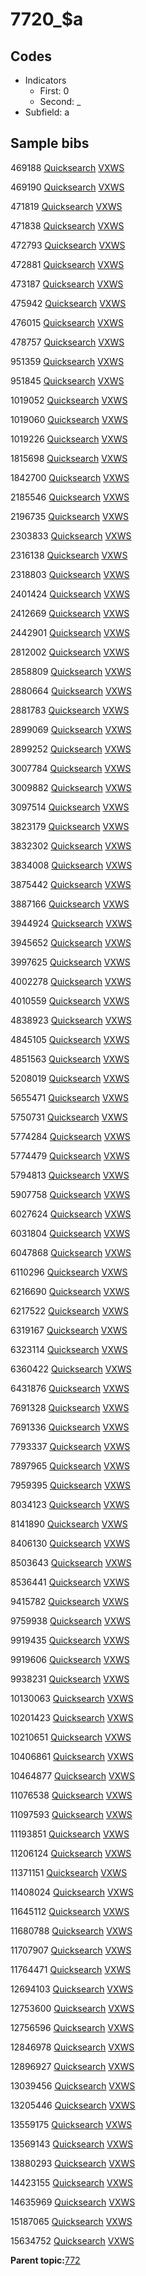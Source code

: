 # 7720\_$a

## Codes

-   Indicators
    -   First: 0
    -   Second: \_
-   Subfield: a

## Sample bibs

469188 [Quicksearch](https://search.library.yale.edu/catalog/469188) [VXWS](http://prodorbis.library.yale.edu:7014/vxws/GetHoldingsService?bibId=469188)

469190 [Quicksearch](https://search.library.yale.edu/catalog/469190) [VXWS](http://prodorbis.library.yale.edu:7014/vxws/GetHoldingsService?bibId=469190)

471819 [Quicksearch](https://search.library.yale.edu/catalog/471819) [VXWS](http://prodorbis.library.yale.edu:7014/vxws/GetHoldingsService?bibId=471819)

471838 [Quicksearch](https://search.library.yale.edu/catalog/471838) [VXWS](http://prodorbis.library.yale.edu:7014/vxws/GetHoldingsService?bibId=471838)

472793 [Quicksearch](https://search.library.yale.edu/catalog/472793) [VXWS](http://prodorbis.library.yale.edu:7014/vxws/GetHoldingsService?bibId=472793)

472881 [Quicksearch](https://search.library.yale.edu/catalog/472881) [VXWS](http://prodorbis.library.yale.edu:7014/vxws/GetHoldingsService?bibId=472881)

473187 [Quicksearch](https://search.library.yale.edu/catalog/473187) [VXWS](http://prodorbis.library.yale.edu:7014/vxws/GetHoldingsService?bibId=473187)

475942 [Quicksearch](https://search.library.yale.edu/catalog/475942) [VXWS](http://prodorbis.library.yale.edu:7014/vxws/GetHoldingsService?bibId=475942)

476015 [Quicksearch](https://search.library.yale.edu/catalog/476015) [VXWS](http://prodorbis.library.yale.edu:7014/vxws/GetHoldingsService?bibId=476015)

478757 [Quicksearch](https://search.library.yale.edu/catalog/478757) [VXWS](http://prodorbis.library.yale.edu:7014/vxws/GetHoldingsService?bibId=478757)

951359 [Quicksearch](https://search.library.yale.edu/catalog/951359) [VXWS](http://prodorbis.library.yale.edu:7014/vxws/GetHoldingsService?bibId=951359)

951845 [Quicksearch](https://search.library.yale.edu/catalog/951845) [VXWS](http://prodorbis.library.yale.edu:7014/vxws/GetHoldingsService?bibId=951845)

1019052 [Quicksearch](https://search.library.yale.edu/catalog/1019052) [VXWS](http://prodorbis.library.yale.edu:7014/vxws/GetHoldingsService?bibId=1019052)

1019060 [Quicksearch](https://search.library.yale.edu/catalog/1019060) [VXWS](http://prodorbis.library.yale.edu:7014/vxws/GetHoldingsService?bibId=1019060)

1019226 [Quicksearch](https://search.library.yale.edu/catalog/1019226) [VXWS](http://prodorbis.library.yale.edu:7014/vxws/GetHoldingsService?bibId=1019226)

1815698 [Quicksearch](https://search.library.yale.edu/catalog/1815698) [VXWS](http://prodorbis.library.yale.edu:7014/vxws/GetHoldingsService?bibId=1815698)

1842700 [Quicksearch](https://search.library.yale.edu/catalog/1842700) [VXWS](http://prodorbis.library.yale.edu:7014/vxws/GetHoldingsService?bibId=1842700)

2185546 [Quicksearch](https://search.library.yale.edu/catalog/2185546) [VXWS](http://prodorbis.library.yale.edu:7014/vxws/GetHoldingsService?bibId=2185546)

2196735 [Quicksearch](https://search.library.yale.edu/catalog/2196735) [VXWS](http://prodorbis.library.yale.edu:7014/vxws/GetHoldingsService?bibId=2196735)

2303833 [Quicksearch](https://search.library.yale.edu/catalog/2303833) [VXWS](http://prodorbis.library.yale.edu:7014/vxws/GetHoldingsService?bibId=2303833)

2316138 [Quicksearch](https://search.library.yale.edu/catalog/2316138) [VXWS](http://prodorbis.library.yale.edu:7014/vxws/GetHoldingsService?bibId=2316138)

2318803 [Quicksearch](https://search.library.yale.edu/catalog/2318803) [VXWS](http://prodorbis.library.yale.edu:7014/vxws/GetHoldingsService?bibId=2318803)

2401424 [Quicksearch](https://search.library.yale.edu/catalog/2401424) [VXWS](http://prodorbis.library.yale.edu:7014/vxws/GetHoldingsService?bibId=2401424)

2412669 [Quicksearch](https://search.library.yale.edu/catalog/2412669) [VXWS](http://prodorbis.library.yale.edu:7014/vxws/GetHoldingsService?bibId=2412669)

2442901 [Quicksearch](https://search.library.yale.edu/catalog/2442901) [VXWS](http://prodorbis.library.yale.edu:7014/vxws/GetHoldingsService?bibId=2442901)

2812002 [Quicksearch](https://search.library.yale.edu/catalog/2812002) [VXWS](http://prodorbis.library.yale.edu:7014/vxws/GetHoldingsService?bibId=2812002)

2858809 [Quicksearch](https://search.library.yale.edu/catalog/2858809) [VXWS](http://prodorbis.library.yale.edu:7014/vxws/GetHoldingsService?bibId=2858809)

2880664 [Quicksearch](https://search.library.yale.edu/catalog/2880664) [VXWS](http://prodorbis.library.yale.edu:7014/vxws/GetHoldingsService?bibId=2880664)

2881783 [Quicksearch](https://search.library.yale.edu/catalog/2881783) [VXWS](http://prodorbis.library.yale.edu:7014/vxws/GetHoldingsService?bibId=2881783)

2899069 [Quicksearch](https://search.library.yale.edu/catalog/2899069) [VXWS](http://prodorbis.library.yale.edu:7014/vxws/GetHoldingsService?bibId=2899069)

2899252 [Quicksearch](https://search.library.yale.edu/catalog/2899252) [VXWS](http://prodorbis.library.yale.edu:7014/vxws/GetHoldingsService?bibId=2899252)

3007784 [Quicksearch](https://search.library.yale.edu/catalog/3007784) [VXWS](http://prodorbis.library.yale.edu:7014/vxws/GetHoldingsService?bibId=3007784)

3009882 [Quicksearch](https://search.library.yale.edu/catalog/3009882) [VXWS](http://prodorbis.library.yale.edu:7014/vxws/GetHoldingsService?bibId=3009882)

3097514 [Quicksearch](https://search.library.yale.edu/catalog/3097514) [VXWS](http://prodorbis.library.yale.edu:7014/vxws/GetHoldingsService?bibId=3097514)

3823179 [Quicksearch](https://search.library.yale.edu/catalog/3823179) [VXWS](http://prodorbis.library.yale.edu:7014/vxws/GetHoldingsService?bibId=3823179)

3832302 [Quicksearch](https://search.library.yale.edu/catalog/3832302) [VXWS](http://prodorbis.library.yale.edu:7014/vxws/GetHoldingsService?bibId=3832302)

3834008 [Quicksearch](https://search.library.yale.edu/catalog/3834008) [VXWS](http://prodorbis.library.yale.edu:7014/vxws/GetHoldingsService?bibId=3834008)

3875442 [Quicksearch](https://search.library.yale.edu/catalog/3875442) [VXWS](http://prodorbis.library.yale.edu:7014/vxws/GetHoldingsService?bibId=3875442)

3887166 [Quicksearch](https://search.library.yale.edu/catalog/3887166) [VXWS](http://prodorbis.library.yale.edu:7014/vxws/GetHoldingsService?bibId=3887166)

3944924 [Quicksearch](https://search.library.yale.edu/catalog/3944924) [VXWS](http://prodorbis.library.yale.edu:7014/vxws/GetHoldingsService?bibId=3944924)

3945652 [Quicksearch](https://search.library.yale.edu/catalog/3945652) [VXWS](http://prodorbis.library.yale.edu:7014/vxws/GetHoldingsService?bibId=3945652)

3997625 [Quicksearch](https://search.library.yale.edu/catalog/3997625) [VXWS](http://prodorbis.library.yale.edu:7014/vxws/GetHoldingsService?bibId=3997625)

4002278 [Quicksearch](https://search.library.yale.edu/catalog/4002278) [VXWS](http://prodorbis.library.yale.edu:7014/vxws/GetHoldingsService?bibId=4002278)

4010559 [Quicksearch](https://search.library.yale.edu/catalog/4010559) [VXWS](http://prodorbis.library.yale.edu:7014/vxws/GetHoldingsService?bibId=4010559)

4838923 [Quicksearch](https://search.library.yale.edu/catalog/4838923) [VXWS](http://prodorbis.library.yale.edu:7014/vxws/GetHoldingsService?bibId=4838923)

4845105 [Quicksearch](https://search.library.yale.edu/catalog/4845105) [VXWS](http://prodorbis.library.yale.edu:7014/vxws/GetHoldingsService?bibId=4845105)

4851563 [Quicksearch](https://search.library.yale.edu/catalog/4851563) [VXWS](http://prodorbis.library.yale.edu:7014/vxws/GetHoldingsService?bibId=4851563)

5208019 [Quicksearch](https://search.library.yale.edu/catalog/5208019) [VXWS](http://prodorbis.library.yale.edu:7014/vxws/GetHoldingsService?bibId=5208019)

5655471 [Quicksearch](https://search.library.yale.edu/catalog/5655471) [VXWS](http://prodorbis.library.yale.edu:7014/vxws/GetHoldingsService?bibId=5655471)

5750731 [Quicksearch](https://search.library.yale.edu/catalog/5750731) [VXWS](http://prodorbis.library.yale.edu:7014/vxws/GetHoldingsService?bibId=5750731)

5774284 [Quicksearch](https://search.library.yale.edu/catalog/5774284) [VXWS](http://prodorbis.library.yale.edu:7014/vxws/GetHoldingsService?bibId=5774284)

5774479 [Quicksearch](https://search.library.yale.edu/catalog/5774479) [VXWS](http://prodorbis.library.yale.edu:7014/vxws/GetHoldingsService?bibId=5774479)

5794813 [Quicksearch](https://search.library.yale.edu/catalog/5794813) [VXWS](http://prodorbis.library.yale.edu:7014/vxws/GetHoldingsService?bibId=5794813)

5907758 [Quicksearch](https://search.library.yale.edu/catalog/5907758) [VXWS](http://prodorbis.library.yale.edu:7014/vxws/GetHoldingsService?bibId=5907758)

6027624 [Quicksearch](https://search.library.yale.edu/catalog/6027624) [VXWS](http://prodorbis.library.yale.edu:7014/vxws/GetHoldingsService?bibId=6027624)

6031804 [Quicksearch](https://search.library.yale.edu/catalog/6031804) [VXWS](http://prodorbis.library.yale.edu:7014/vxws/GetHoldingsService?bibId=6031804)

6047868 [Quicksearch](https://search.library.yale.edu/catalog/6047868) [VXWS](http://prodorbis.library.yale.edu:7014/vxws/GetHoldingsService?bibId=6047868)

6110296 [Quicksearch](https://search.library.yale.edu/catalog/6110296) [VXWS](http://prodorbis.library.yale.edu:7014/vxws/GetHoldingsService?bibId=6110296)

6216690 [Quicksearch](https://search.library.yale.edu/catalog/6216690) [VXWS](http://prodorbis.library.yale.edu:7014/vxws/GetHoldingsService?bibId=6216690)

6217522 [Quicksearch](https://search.library.yale.edu/catalog/6217522) [VXWS](http://prodorbis.library.yale.edu:7014/vxws/GetHoldingsService?bibId=6217522)

6319167 [Quicksearch](https://search.library.yale.edu/catalog/6319167) [VXWS](http://prodorbis.library.yale.edu:7014/vxws/GetHoldingsService?bibId=6319167)

6323114 [Quicksearch](https://search.library.yale.edu/catalog/6323114) [VXWS](http://prodorbis.library.yale.edu:7014/vxws/GetHoldingsService?bibId=6323114)

6360422 [Quicksearch](https://search.library.yale.edu/catalog/6360422) [VXWS](http://prodorbis.library.yale.edu:7014/vxws/GetHoldingsService?bibId=6360422)

6431876 [Quicksearch](https://search.library.yale.edu/catalog/6431876) [VXWS](http://prodorbis.library.yale.edu:7014/vxws/GetHoldingsService?bibId=6431876)

7691328 [Quicksearch](https://search.library.yale.edu/catalog/7691328) [VXWS](http://prodorbis.library.yale.edu:7014/vxws/GetHoldingsService?bibId=7691328)

7691336 [Quicksearch](https://search.library.yale.edu/catalog/7691336) [VXWS](http://prodorbis.library.yale.edu:7014/vxws/GetHoldingsService?bibId=7691336)

7793337 [Quicksearch](https://search.library.yale.edu/catalog/7793337) [VXWS](http://prodorbis.library.yale.edu:7014/vxws/GetHoldingsService?bibId=7793337)

7897965 [Quicksearch](https://search.library.yale.edu/catalog/7897965) [VXWS](http://prodorbis.library.yale.edu:7014/vxws/GetHoldingsService?bibId=7897965)

7959395 [Quicksearch](https://search.library.yale.edu/catalog/7959395) [VXWS](http://prodorbis.library.yale.edu:7014/vxws/GetHoldingsService?bibId=7959395)

8034123 [Quicksearch](https://search.library.yale.edu/catalog/8034123) [VXWS](http://prodorbis.library.yale.edu:7014/vxws/GetHoldingsService?bibId=8034123)

8141890 [Quicksearch](https://search.library.yale.edu/catalog/8141890) [VXWS](http://prodorbis.library.yale.edu:7014/vxws/GetHoldingsService?bibId=8141890)

8406130 [Quicksearch](https://search.library.yale.edu/catalog/8406130) [VXWS](http://prodorbis.library.yale.edu:7014/vxws/GetHoldingsService?bibId=8406130)

8503643 [Quicksearch](https://search.library.yale.edu/catalog/8503643) [VXWS](http://prodorbis.library.yale.edu:7014/vxws/GetHoldingsService?bibId=8503643)

8536441 [Quicksearch](https://search.library.yale.edu/catalog/8536441) [VXWS](http://prodorbis.library.yale.edu:7014/vxws/GetHoldingsService?bibId=8536441)

9415782 [Quicksearch](https://search.library.yale.edu/catalog/9415782) [VXWS](http://prodorbis.library.yale.edu:7014/vxws/GetHoldingsService?bibId=9415782)

9759938 [Quicksearch](https://search.library.yale.edu/catalog/9759938) [VXWS](http://prodorbis.library.yale.edu:7014/vxws/GetHoldingsService?bibId=9759938)

9919435 [Quicksearch](https://search.library.yale.edu/catalog/9919435) [VXWS](http://prodorbis.library.yale.edu:7014/vxws/GetHoldingsService?bibId=9919435)

9919606 [Quicksearch](https://search.library.yale.edu/catalog/9919606) [VXWS](http://prodorbis.library.yale.edu:7014/vxws/GetHoldingsService?bibId=9919606)

9938231 [Quicksearch](https://search.library.yale.edu/catalog/9938231) [VXWS](http://prodorbis.library.yale.edu:7014/vxws/GetHoldingsService?bibId=9938231)

10130063 [Quicksearch](https://search.library.yale.edu/catalog/10130063) [VXWS](http://prodorbis.library.yale.edu:7014/vxws/GetHoldingsService?bibId=10130063)

10201423 [Quicksearch](https://search.library.yale.edu/catalog/10201423) [VXWS](http://prodorbis.library.yale.edu:7014/vxws/GetHoldingsService?bibId=10201423)

10210651 [Quicksearch](https://search.library.yale.edu/catalog/10210651) [VXWS](http://prodorbis.library.yale.edu:7014/vxws/GetHoldingsService?bibId=10210651)

10406861 [Quicksearch](https://search.library.yale.edu/catalog/10406861) [VXWS](http://prodorbis.library.yale.edu:7014/vxws/GetHoldingsService?bibId=10406861)

10464877 [Quicksearch](https://search.library.yale.edu/catalog/10464877) [VXWS](http://prodorbis.library.yale.edu:7014/vxws/GetHoldingsService?bibId=10464877)

11076538 [Quicksearch](https://search.library.yale.edu/catalog/11076538) [VXWS](http://prodorbis.library.yale.edu:7014/vxws/GetHoldingsService?bibId=11076538)

11097593 [Quicksearch](https://search.library.yale.edu/catalog/11097593) [VXWS](http://prodorbis.library.yale.edu:7014/vxws/GetHoldingsService?bibId=11097593)

11193851 [Quicksearch](https://search.library.yale.edu/catalog/11193851) [VXWS](http://prodorbis.library.yale.edu:7014/vxws/GetHoldingsService?bibId=11193851)

11206124 [Quicksearch](https://search.library.yale.edu/catalog/11206124) [VXWS](http://prodorbis.library.yale.edu:7014/vxws/GetHoldingsService?bibId=11206124)

11371151 [Quicksearch](https://search.library.yale.edu/catalog/11371151) [VXWS](http://prodorbis.library.yale.edu:7014/vxws/GetHoldingsService?bibId=11371151)

11408024 [Quicksearch](https://search.library.yale.edu/catalog/11408024) [VXWS](http://prodorbis.library.yale.edu:7014/vxws/GetHoldingsService?bibId=11408024)

11645112 [Quicksearch](https://search.library.yale.edu/catalog/11645112) [VXWS](http://prodorbis.library.yale.edu:7014/vxws/GetHoldingsService?bibId=11645112)

11680788 [Quicksearch](https://search.library.yale.edu/catalog/11680788) [VXWS](http://prodorbis.library.yale.edu:7014/vxws/GetHoldingsService?bibId=11680788)

11707907 [Quicksearch](https://search.library.yale.edu/catalog/11707907) [VXWS](http://prodorbis.library.yale.edu:7014/vxws/GetHoldingsService?bibId=11707907)

11764471 [Quicksearch](https://search.library.yale.edu/catalog/11764471) [VXWS](http://prodorbis.library.yale.edu:7014/vxws/GetHoldingsService?bibId=11764471)

12694103 [Quicksearch](https://search.library.yale.edu/catalog/12694103) [VXWS](http://prodorbis.library.yale.edu:7014/vxws/GetHoldingsService?bibId=12694103)

12753600 [Quicksearch](https://search.library.yale.edu/catalog/12753600) [VXWS](http://prodorbis.library.yale.edu:7014/vxws/GetHoldingsService?bibId=12753600)

12756596 [Quicksearch](https://search.library.yale.edu/catalog/12756596) [VXWS](http://prodorbis.library.yale.edu:7014/vxws/GetHoldingsService?bibId=12756596)

12846978 [Quicksearch](https://search.library.yale.edu/catalog/12846978) [VXWS](http://prodorbis.library.yale.edu:7014/vxws/GetHoldingsService?bibId=12846978)

12896927 [Quicksearch](https://search.library.yale.edu/catalog/12896927) [VXWS](http://prodorbis.library.yale.edu:7014/vxws/GetHoldingsService?bibId=12896927)

13039456 [Quicksearch](https://search.library.yale.edu/catalog/13039456) [VXWS](http://prodorbis.library.yale.edu:7014/vxws/GetHoldingsService?bibId=13039456)

13205446 [Quicksearch](https://search.library.yale.edu/catalog/13205446) [VXWS](http://prodorbis.library.yale.edu:7014/vxws/GetHoldingsService?bibId=13205446)

13559175 [Quicksearch](https://search.library.yale.edu/catalog/13559175) [VXWS](http://prodorbis.library.yale.edu:7014/vxws/GetHoldingsService?bibId=13559175)

13569143 [Quicksearch](https://search.library.yale.edu/catalog/13569143) [VXWS](http://prodorbis.library.yale.edu:7014/vxws/GetHoldingsService?bibId=13569143)

13880293 [Quicksearch](https://search.library.yale.edu/catalog/13880293) [VXWS](http://prodorbis.library.yale.edu:7014/vxws/GetHoldingsService?bibId=13880293)

14423155 [Quicksearch](https://search.library.yale.edu/catalog/14423155) [VXWS](http://prodorbis.library.yale.edu:7014/vxws/GetHoldingsService?bibId=14423155)

14635969 [Quicksearch](https://search.library.yale.edu/catalog/14635969) [VXWS](http://prodorbis.library.yale.edu:7014/vxws/GetHoldingsService?bibId=14635969)

15187065 [Quicksearch](https://search.library.yale.edu/catalog/15187065) [VXWS](http://prodorbis.library.yale.edu:7014/vxws/GetHoldingsService?bibId=15187065)

15634752 [Quicksearch](https://search.library.yale.edu/catalog/15634752) [VXWS](http://prodorbis.library.yale.edu:7014/vxws/GetHoldingsService?bibId=15634752)

**Parent topic:**[772](../../tags/772/772.md)

